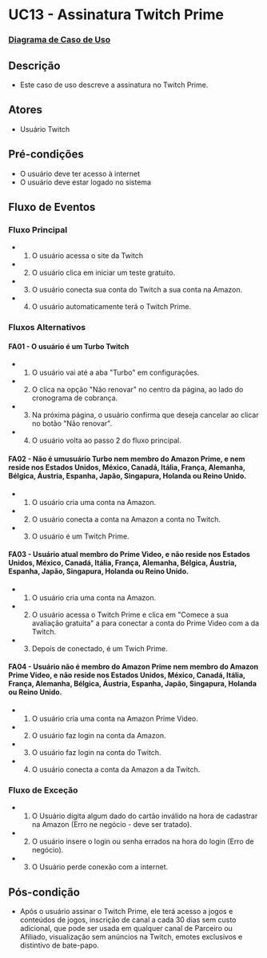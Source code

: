 # UC13 - Assinatura Twitch Prime

### [Diagrama de Caso de Uso](Diagrama-Assinatura-Twitch-Prime)

## Descrição
* Este caso de uso descreve a assinatura no Twitch Prime.

## Atores
* Usuário Twitch

## Pré-condições
* O usuário deve ter acesso à internet
* O usuário deve estar logado no sistema

## Fluxo de Eventos
### Fluxo Principal
* 1. O usuário acessa o site da Twitch
* 2. O usuário clica em iniciar um teste gratuito.
* 3. O usuário conecta sua conta do Twitch a sua conta na Amazon.
* 4. O usuário automaticamente terá o Twitch Prime.

### Fluxos Alternativos
#### FA01 - O usuário é um Turbo Twitch
* 1. O usuário vai até a aba "Turbo" em configurações.
* 2. O clica na opção "Não renovar" no centro da página, ao lado do cronograma de cobrança.
* 3. Na próxima página, o usuário confirma que deseja cancelar ao clicar no botão "Não renovar".
* 4. O usuário volta ao passo 2 do fluxo principal.

#### FA02 - Não é umusuário Turbo nem membro do Amazon Prime, e nem reside nos Estados Unidos, México, Canadá, Itália, França, Alemanha, Bélgica, Áustria, Espanha, Japão, Singapura, Holanda ou Reino Unido.

* 1. O usuário cria uma conta na Amazon.
* 2. O usuário conecta a conta na Amazon a conta no Twitch.
* 3. O usuário é um Twitch Prime.

#### FA03 - Usuário atual membro do Prime Video, e não reside nos Estados Unidos, México, Canadá, Itália, França, Alemanha, Bélgica, Áustria, Espanha, Japão, Singapura, Holanda ou Reino Unido.

* 1. O usuário cria uma conta na Amazon.
* 2. O usuário acessa o Twitch Prime e clica em "Comece a sua avaliação gratuita" a para conectar a conta do Prime Video com a da Twitch.
* 3. Depois de conectado, é um Twich Prime.

#### FA04 - Usuário  não é membro do Amazon Prime nem membro do Amazon Prime Video, e não reside nos Estados Unidos, México, Canadá, Itália, França, Alemanha, Bélgica, Áustria, Espanha, Japão, Singapura, Holanda ou Reino Unido.

* 1. O usuário cria uma conta na Amazon Prime Video.
* 2. O usuário faz login na conta da Amazon.
* 3. O usuário faz login na conta do Twitch.
* 4. O usuário conecta a conta da Amazon a da Twitch.

### Fluxo de Exceção
* 1. O Usuário digita algum dado do cartão inválido na hora de cadastrar na Amazon (Erro ne negócio - deve ser tratado).
* 2. O usuário insere o login ou senha errados na hora do login (Erro de negócio).
* 3. O Usuário perde conexão com a internet.

## Pós-condição
* Após o usuário assinar o Twitch Prime, ele terá acesso a jogos e conteúdos de jogos, inscrição de canal a cada 30 dias sem custo adicional, que pode ser usada em qualquer canal de Parceiro ou Afiliado, visualização sem anúncios na Twitch, emotes exclusivos e distintivo de bate-papo.